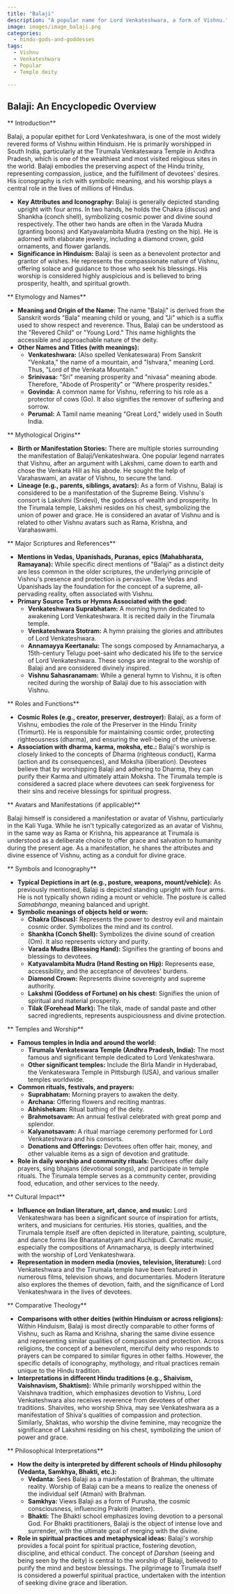 ```yaml
---
title: "Balaji"
description: "A popular name for Lord Venkateshwara, a form of Vishnu."
image: images/image_balaji.png
categories:
  - hindu-gods-and-goddesses
tags:
  - Vishnu
  - Venkateshwara
  - Popular
  - Temple deity

---
```


## Balaji: An Encyclopedic Overview

** Introduction**

Balaji, a popular epithet for Lord Venkateshwara, is one of the most widely revered forms of Vishnu within Hinduism. He is primarily worshipped in South India, particularly at the Tirumala Venkateswara Temple in Andhra Pradesh, which is one of the wealthiest and most visited religious sites in the world. Balaji embodies the preserving aspect of the Hindu trinity, representing compassion, justice, and the fulfillment of devotees' desires. His iconography is rich with symbolic meaning, and his worship plays a central role in the lives of millions of Hindus.

* **Key Attributes and Iconography:** Balaji is generally depicted standing upright with four arms. In two hands, he holds the Chakra (discus) and Shankha (conch shell), symbolizing cosmic power and divine sound respectively. The other two hands are often in the Varada Mudra (granting boons) and Katyavalambita Mudra (resting on the hip). He is adorned with elaborate jewelry, including a diamond crown, gold ornaments, and flower garlands.
* **Significance in Hinduism:** Balaji is seen as a benevolent protector and grantor of wishes. He represents the compassionate nature of Vishnu, offering solace and guidance to those who seek his blessings. His worship is considered highly auspicious and is believed to bring prosperity, health, and spiritual growth.

** Etymology and Names**

* **Meaning and Origin of the Name:** The name "Balaji" is derived from the Sanskrit words "Bala" meaning child or young, and "Ji" which is a suffix used to show respect and reverence. Thus, Balaji can be understood as the "Revered Child" or "Young Lord." This name highlights the accessible and approachable nature of the deity.
* **Other Names and Titles (with meanings):**
    * **Venkateshwara:** (Also spelled Venkateswara) From Sanskrit "Venkata," the name of a mountain, and "Ishvara," meaning Lord. Thus, "Lord of the Venkata Mountain."
    * **Srinivasa:** "Sri" meaning prosperity and "nivasa" meaning abode. Therefore, "Abode of Prosperity" or "Where prosperity resides."
    * **Govinda:** A common name for Vishnu, referring to his role as a protector of cows (Go). It also signifies the remover of suffering and sorrow.
    * **Perumal:** A Tamil name meaning "Great Lord," widely used in South India.

** Mythological Origins**

* **Birth or Manifestation Stories:** There are multiple stories surrounding the manifestation of Balaji/Venkateshwara. One popular legend narrates that Vishnu, after an argument with Lakshmi, came down to earth and chose the Venkata Hill as his abode. He sought the help of Varahaswami, an avatar of Vishnu, to secure the land.
* **Lineage (e.g., parents, siblings, avatars):** As a form of Vishnu, Balaji is considered to be a manifestation of the Supreme Being. Vishnu's consort is Lakshmi (Sridevi), the goddess of wealth and prosperity. In the Tirumala temple, Lakshmi resides on his chest, symbolizing the union of power and grace. He is considered an avatar of Vishnu and is related to other Vishnu avatars such as Rama, Krishna, and Varahaswami.

** Major Scriptures and References**

* **Mentions in Vedas, Upanishads, Puranas, epics (Mahabharata, Ramayana):** While specific direct mentions of "Balaji" as a distinct deity are less common in the older scriptures, the underlying principle of Vishnu's presence and protection is pervasive. The Vedas and Upanishads lay the foundation for the concept of a supreme, all-pervading reality, often associated with Vishnu.
* **Primary Source Texts or Hymns Associated with the god:**
    * **Venkateshwara Suprabhatam:** A morning hymn dedicated to awakening Lord Venkateshwara. It is recited daily in the Tirumala temple.
    * **Venkateshwara Stotram:** A hymn praising the glories and attributes of Lord Venkateshwara.
    * **Annamayya Keertanalu:** The songs composed by Annamacharya, a 15th-century Telugu poet-saint who dedicated his life to the service of Lord Venkateshwara. These songs are integral to the worship of Balaji and are considered divinely inspired.
    * **Vishnu Sahasranamam:** While a general hymn to Vishnu, it is often recited during the worship of Balaji due to his association with Vishnu.

** Roles and Functions**

* **Cosmic Roles (e.g., creator, preserver, destroyer):** Balaji, as a form of Vishnu, embodies the role of the Preserver in the Hindu Trinity (Trimurti). He is responsible for maintaining cosmic order, protecting righteousness (dharma), and ensuring the well-being of the universe.
* **Association with dharma, karma, moksha, etc.:**  Balaji's worship is closely linked to the concepts of Dharma (righteous conduct), Karma (action and its consequences), and Moksha (liberation). Devotees believe that by worshipping Balaji and adhering to Dharma, they can purify their Karma and ultimately attain Moksha.  The Tirumala temple is considered a sacred place where devotees can seek forgiveness for their sins and receive blessings for spiritual progress.

** Avatars and Manifestations (if applicable)**

Balaji himself is considered a manifestation or avatar of Vishnu, particularly in the Kali Yuga. While he isn't typically categorized as an avatar of Vishnu, in the same way as Rama or Krishna, his appearance at Tirumala is understood as a deliberate choice to offer grace and salvation to humanity during the present age. As a manifestation, he shares the attributes and divine essence of Vishnu, acting as a conduit for divine grace.

** Symbols and Iconography**

* **Typical Depictions in art (e.g., posture, weapons, mount/vehicle):** As previously mentioned, Balaji is depicted standing upright with four arms. He is not typically shown riding a mount or vehicle. The posture is called *Samabhanga*, meaning balanced and upright.
* **Symbolic meanings of objects held or worn:**
    * **Chakra (Discus):** Represents the power to destroy evil and maintain cosmic order. Symbolizes the mind and its control.
    * **Shankha (Conch Shell):** Symbolizes the divine sound of creation (Om). It also represents victory and purity.
    * **Varada Mudra (Blessing Hand):** Signifies the granting of boons and blessings to devotees.
    * **Katyavalambita Mudra (Hand Resting on Hip):** Represents ease, accessibility, and the acceptance of devotees' burdens.
    * **Diamond Crown:** Represents divine sovereignty and supreme authority.
    * **Lakshmi (Goddess of Fortune) on his chest:** Signifies the union of spiritual and material prosperity.
    * **Tilak (Forehead Mark):** The tilak, made of sandal paste and other sacred ingredients, represents auspiciousness and divine protection.

** Temples and Worship**

* **Famous temples in India and around the world:**
    * **Tirumala Venkateswara Temple (Andhra Pradesh, India):** The most famous and significant temple dedicated to Lord Venkateshwara.
    * **Other significant temples:** Include the Birla Mandir in Hyderabad, the Venkateswara Temple in Pittsburgh (USA), and various smaller temples worldwide.
* **Common rituals, festivals, and prayers:**
    * **Suprabhatam:** Morning prayers to awaken the deity.
    * **Archana:** Offering flowers and reciting mantras.
    * **Abhishekam:** Ritual bathing of the deity.
    * **Brahmotsavam:** An annual festival celebrated with great pomp and splendor.
    * **Kalyanotsavam:** A ritual marriage ceremony performed for Lord Venkateshwara and his consorts.
    * **Donations and Offerings:** Devotees often offer hair, money, and other valuable items as a sign of devotion and gratitude.
* **Role in daily worship and community rituals:**  Devotees offer daily prayers, sing bhajans (devotional songs), and participate in temple rituals.  The Tirumala temple serves as a community center, providing food, education, and other services to the needy.

** Cultural Impact**

* **Influence on Indian literature, art, dance, and music:**  Lord Venkateshwara has been a significant source of inspiration for artists, writers, and musicians for centuries.  His stories, qualities, and the Tirumala temple itself are often depicted in literature, painting, sculpture, and dance forms like Bharatanatyam and Kuchipudi.  Carnatic music, especially the compositions of Annamacharya, is deeply intertwined with the worship of Lord Venkateshwara.
* **Representation in modern media (movies, television, literature):** Lord Venkateshwara and the Tirumala temple have been featured in numerous films, television shows, and documentaries. Modern literature also explores the themes of devotion, faith, and the significance of Lord Venkateshwara in the lives of devotees.

** Comparative Theology**

* **Comparisons with other deities (within Hinduism or across religions):** Within Hinduism, Balaji is most directly comparable to other forms of Vishnu, such as Rama and Krishna, sharing the same divine essence and representing similar qualities of compassion and protection. Across religions, the concept of a benevolent, merciful deity who responds to prayers can be compared to similar figures in other faiths. However, the specific details of iconography, mythology, and ritual practices remain unique to the Hindu tradition.
* **Interpretations in different Hindu traditions (e.g., Shaivism, Vaishnavism, Shaktism):** While primarily worshipped within the Vaishnava tradition, which emphasizes devotion to Vishnu, Lord Venkateshwara also receives reverence from devotees of other traditions. Shaivites, who worship Shiva, may see Venkateshwara as a manifestation of Shiva's qualities of compassion and protection. Similarly, Shaktas, who worship the divine feminine, may recognize the significance of Lakshmi residing on his chest, symbolizing the union of power and grace.

** Philosophical Interpretations**

* **How the deity is interpreted by different schools of Hindu philosophy (Vedanta, Samkhya, Bhakti, etc.):**
    * **Vedanta:** Sees Balaji as a manifestation of Brahman, the ultimate reality.  Worship of Balaji can be a means to realize the oneness of the individual self (Atman) with Brahman.
    * **Samkhya:**  Views Balaji as a form of Purusha, the cosmic consciousness, influencing Prakriti (matter).
    * **Bhakti:** The Bhakti school emphasizes loving devotion to a personal God.  For Bhakti practitioners, Balaji is the object of intense love and surrender, with the ultimate goal of merging with the divine.
* **Role in spiritual practices and metaphysical ideas:** Balaji's worship provides a focal point for spiritual practice, fostering devotion, discipline, and ethical conduct.  The concept of *Darshan* (seeing and being seen by the deity) is central to the worship of Balaji, believed to purify the mind and bestow blessings. The pilgrimage to Tirumala itself is considered a powerful spiritual practice, undertaken with the intention of seeking divine grace and liberation.

